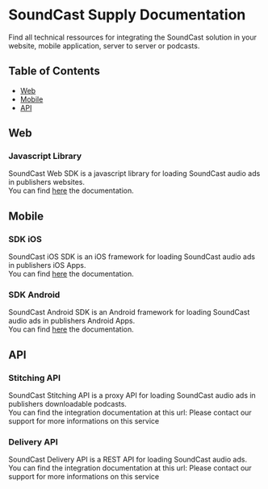 # SoundCast Supply Documentation
Find all technical ressources for integrating the SoundCast solution in your website, mobile application, server to server or podcasts.

## Table of Contents

* [Web](#web)
* [Mobile](#mobile)
* [API](#api)

## Web

### Javascript Library
SoundCast Web SDK is a javascript library for loading SoundCast audio ads in publishers websites.<br/>
You can find [here](https://github.com/SoundCast/soundcast-web-sdk) the documentation.

## Mobile

### SDK iOS
SoundCast iOS SDK is an iOS framework for loading SoundCast audio ads in publishers iOS Apps.<br/>
You can find [here](https://github.com/SoundCast/soundcast-ios-sdk) the documentation.

### SDK Android
SoundCast Android SDK is an Android framework for loading SoundCast audio ads in publishers Android Apps.<br/>
You can find [here](https://github.com/SoundCast/soundcast-android-sdk) the documentation.

## API

### Stitching API
SoundCast Stitching API is a proxy API for loading SoundCast audio ads in publishers downloadable podcasts.<br/>
You can find the integration documentation at this url: Please contact our support for more informations on this service

### Delivery API
SoundCast Delivery API is a REST API for loading SoundCast audio ads.<br/>
You can find the integration documentation at this url: Please contact our support for more informations on this service
